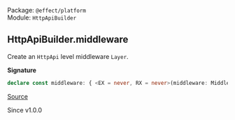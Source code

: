 Package: `@effect/platform`<br />
Module: `HttpApiBuilder`<br />

## HttpApiBuilder.middleware

Create an `HttpApi` level middleware `Layer`.

**Signature**

```ts
declare const middleware: { <EX = never, RX = never>(middleware: MiddlewareFn<never> | Effect.Effect<MiddlewareFn<never>, EX, RX>, options?: { readonly withContext?: false | undefined; }): Layer.Layer<never, EX, Exclude<RX, Scope>>; <R, EX = never, RX = never>(middleware: MiddlewareFn<never, R> | Effect.Effect<MiddlewareFn<never, R>, EX, RX>, options: { readonly withContext: true; }): Layer.Layer<never, EX, Exclude<HttpRouter.HttpRouter.ExcludeProvided<R> | RX, Scope>>; <ApiId extends string, Groups extends HttpApiGroup.HttpApiGroup.Any, Error, ErrorR, EX = never, RX = never>(api: HttpApi.HttpApi<ApiId, Groups, Error, ErrorR>, middleware: MiddlewareFn<NoInfer<Error>> | Effect.Effect<MiddlewareFn<NoInfer<Error>>, EX, RX>, options?: { readonly withContext?: false | undefined; }): Layer.Layer<never, EX, Exclude<RX, Scope>>; <ApiId extends string, Groups extends HttpApiGroup.HttpApiGroup.Any, Error, ErrorR, R, EX = never, RX = never>(api: HttpApi.HttpApi<ApiId, Groups, Error, ErrorR>, middleware: MiddlewareFn<NoInfer<Error>, R> | Effect.Effect<MiddlewareFn<NoInfer<Error>, R>, EX, RX>, options: { readonly withContext: true; }): Layer.Layer<never, EX, Exclude<HttpRouter.HttpRouter.ExcludeProvided<R> | RX, Scope>>; }
```

[Source](https://github.com/Effect-TS/effect/tree/main/packages/platform/src/HttpApiBuilder.ts#L909)

Since v1.0.0